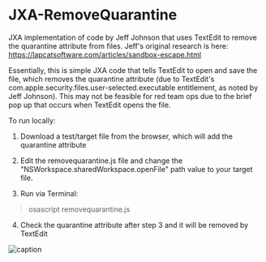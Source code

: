 # JXA-RemoveQuarantine
JXA implementation of code by Jeff Johnson that uses TextEdit to remove the quarantine attribute from files. Jeff's original research is here: https://lapcatsoftware.com/articles/sandbox-escape.html

Essentially, this is simple JXA code that tells TextEdit to open and save the file, which removes the quarantine attribute (due to TextEdit's com.apple.security.files.user-selected.executable entitlement, as noted by Jeff Johnson). This may not be feasible for red team ops due to the brief pop up that occurs when TextEdit opens the file.

To run locally:

1. Download a test/target file from the browser, which will add the quarantine attribute

2. Edit the removequarantine.js file and change the "NSWorkspace.sharedWorkspace.openFile" path value to your target file.

3. Run via Terminal:

> osascript removequarantine.js

4. Check the quarantine attribute after step 3 and it will be removed by TextEdit

![caption](pic.gif)

